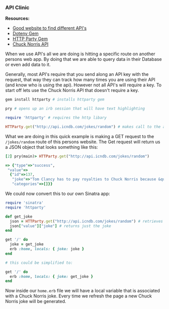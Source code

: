 ### API Clinic

**Resources:**

*  [Good website to find different API's](https://www.apitools.com/apis)
*  [Dotenv Gem](https://github.com/bkeepers/dotenv)
*  [HTTP Party Gem](https://github.com/jnunemaker/httparty)
*  [Chuck Norris API](http://www.icndb.com/api/)

When we use API's all we are doing is hitting a specific route on another
persons web app.  By doing that we are able to query data in their Database or
even add data to it.

Generally, most API's require that you send along an API key with the request,
that way they can track how many times you are using their API (and know who is
using the api).  However not all
API's will require a key.  To start off lets use the Chuck Norris API that
doesn't require a key.

```ruby
gem install httparty # installs httparty gem

pry # opens up an irb session that will have text highlighting

require 'httparty' # requires the http libary

HTTParty.get("http://api.icndb.com/jokes/random") # makes call to the api
```

What we are doing in this quick example is making a GET request to the
`/jokes/random` route of this persons website.  The Get request will return us
a JSON object that looks something like this:

```ruby
[2] pry(main)> HTTParty.get("http://api.icndb.com/jokes/random")

=> {"type"=>"success",
 "value"=>
  {"id"=>137,
   "joke"=>"Tom Clancy has to pay royalties to Chuck Norris because &quot;The Sum of All Fears&quot; is the name of Chuck Norris' autobiography.",
   "categories"=>[]}}
```

We could now convert this to our own Sinatra app:
```ruby
require 'sinatra'
require 'httparty'

def get_joke
  json = HTTParty.get("http://api.icndb.com/jokes/random") # retrieves JSON
  json["value"]["joke"] # returns just the joke
end

get '/' do
  joke = get_joke
  erb :home, locals: { joke: joke }
end

# this could be simplified to:

get '/' do
  erb :home, locals: { joke: get_joke }
end
```

Now inside our `home.erb` file we will have a local variable that is associated
with a Chuck Norris joke.  Every time we refresh the page a new Chuck Norris
joke will be generated.



